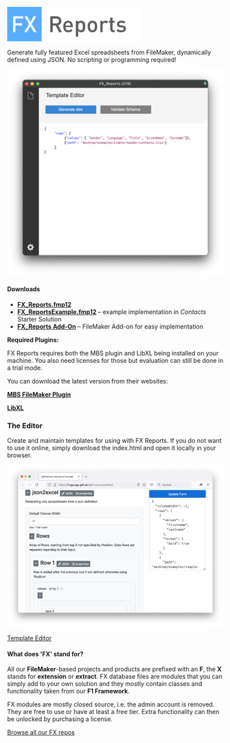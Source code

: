 <span style="background-color:#ffffff;"><img src="docs/assets/images/logo.png" style="height:80px;magin-bottom: 20px;"></span>

Generate fully featured Excel spreadsheets from FileMaker, dynamically defined using JSON. No scripting or programming required!

<img src="docs/assets/images/screen1.png" style="magin-bottom: 20px;">

#### Downloads

- [**FX_Reports.fmp12**](https://fmgarage.com/download/fx-reports/FX_Reports.fmp12.zip)
- [**FX_ReportsExample.fmp12**](https://fmgarage.com/download/fx-reports/FX_ReportsExample.fmp12.zip) – example implementation in *Contacts* Starter Solution 
- [**FX_Reports Add-On**](https://fmgarage.com/download/fx-reports/FX_ReportsAddOn.zip) – FileMaker Add-on for easy implementation



**Required Plugins:**

FX Reports requires both the MBS plugin and LibXL being installed on your machine. You also need licenses for those but evaluation can still be done in a trial mode.

You can download the latest version from their websites:

**[MBS FileMaker Plugin](https://www.monkeybreadsoftware.com/filemaker/)**

**[LibXL](https://www.libxl.com/download.html)**



### The Editor

Create and maintain templates for using with FX Reports. If you do not want to use it online, simply download the index.html and open it locally in your browser.



<img src="docs/assets/images/editor.png" style="magin-bottom: 20px;">

[Template Editor](https://fmgarage.github.io/fx-reports/editor/)



#### What does 'FX' stand for? 

All our **FileMaker**-based projects and products are prefixed with an **F**, the **X** stands for **extension** or **extract**. FX database files are modules that you can simply add to your own solution and they mostly contain classes and functionality taken from our **F1 Framework**.

FX modules are mostly closed source, i.e. the admin account is removed. They are free to use or have at least a free tier. Extra functionality can then be unlocked by purchasing a license.

[Browse all our FX repos](https://github.com/fmgarage?q=fx-)



